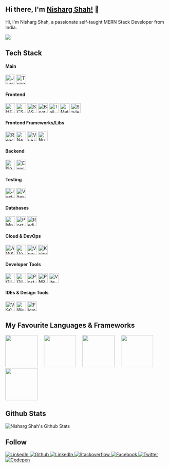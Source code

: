 ## Hi there, I'm [Nisharg Shah!](https://nishargshah.dev) 👋

Hi, I'm Nisharg Shah, a passionate self-taught MERN Stack Developer from India.

![](https://komarev.com/ghpvc/?username=NishargShah)

## Tech Stack

#### Main

<p align="left">
  <img src="https://skillicons.dev/icons?i=js" height="30" alt="JavaScript" />
  <img src="https://skillicons.dev/icons?i=ts" height="30" alt="TypeScript" />
</p>

#### Frontend

<p align="left">
  <img src="https://skillicons.dev/icons?i=html" height="30" alt="HTML" />
  <img src="https://skillicons.dev/icons?i=css" height="30" alt="CSS" />
  <img src="https://skillicons.dev/icons?i=sass" height="30" alt="SASS" />
  <img src="https://skillicons.dev/icons?i=bootstrap" height="30" alt="Bootstrap" />
  <img src="https://skillicons.dev/icons?i=tailwind" height="30" alt="Tailwind CSS" />
  <img src="https://skillicons.dev/icons?i=materialui" height="30" alt="Material UI" />
  <img src="https://skillicons.dev/icons?i=styledcomponents" height="30" alt="Styled Components" />
</p>

#### Frontend Frameworks/Libs

<p align="left">
  <img src="https://skillicons.dev/icons?i=react" height="30" alt="React" />
  <img src="https://skillicons.dev/icons?i=nextjs" height="30" alt="Next.js" />
  <img src="https://skillicons.dev/icons?i=vue" height="30" alt="Vue.js" />
  <img src="https://skillicons.dev/icons?i=nuxtjs" height="30" alt="Nuxt.js" />
</p>

#### Backend

<p align="left">
  <img src="https://skillicons.dev/icons?i=nodejs" height="30" alt="Node.js" />
  <img src="https://skillicons.dev/icons?i=express" height="30" alt="Express.js" />
</p>

#### Testing

<p align="left">
  <img src="https://skillicons.dev/icons?i=jest" height="30" alt="Jest" />
  <img src="https://skillicons.dev/icons?i=vitest" height="30" alt="Vitest" />
</p>

#### Databases

<p align="left">
  <img src="https://skillicons.dev/icons?i=mongodb" height="30" alt="MongoDB" />
  <img src="https://skillicons.dev/icons?i=postgres" height="30" alt="PostgreSQL" />
  <img src="https://skillicons.dev/icons?i=redis" height="30" alt="Redis" />
</p>

#### Cloud & DevOps

<p align="left">
  <img src="https://skillicons.dev/icons?i=aws" height="30" alt="AWS" />
  <img src="https://skillicons.dev/icons?i=docker" height="30" alt="Docker" />
  <img src="https://skillicons.dev/icons?i=vercel" height="30" alt="Vercel" />
  <img src="https://skillicons.dev/icons?i=kubernetes" height="30" alt="Kubernetes" />
</p>

#### Developer Tools

<p align="left">
  <img src="https://skillicons.dev/icons?i=git" height="30" alt="Git" />
  <img src="https://skillicons.dev/icons?i=github" height="30" alt="GitHub" />
  <img src="https://skillicons.dev/icons?i=postman" height="30" alt="Postman" />
  <img src="https://skillicons.dev/icons?i=pnpm" height="30" alt="PNPM" />
  <img src="https://skillicons.dev/icons?i=vite" height="30" alt="Vite" />
</p>

#### IDEs & Design Tools

<p align="left">
  <img src="https://skillicons.dev/icons?i=vscode" height="30" alt="VSCode" />
  <img src="https://skillicons.dev/icons?i=webstorm" height="30" alt="WebStorm" />
  <img src="https://skillicons.dev/icons?i=figma" height="30" alt="Figma" />
</p>

## My Favourite Languages & Frameworks

<div class="giphy-icons">
  <img style="margin-right: 1rem;" src="https://i.giphy.com/media/XAxylRMCdpbEWUAvr8/giphy.webp" width="100" />
  <img style="margin-right: 1rem;" src="https://media3.giphy.com/media/fsEaZldNC8A1PJ3mwp/giphy.gif" width="100" />
  <img style="margin-right: 1rem;" src="https://media3.giphy.com/media/ln7z2eWriiQAllfVcn/200w.webp" width="100" />
  <img style="margin-right: 1rem;" src="https://i.giphy.com/media/eNAsjO55tPbgaor7ma/200w.webp" width="100" />
  <img style="margin-right: 1rem;" src="https://i.giphy.com/media/kdFc8fubgS31b8DsVu/giphy.webp" width="100" />
</div>

## Github Stats

<img alt="Nisharg Shah's Github Stats" src="https://github-readme-stats.vercel.app/api?username=NishargShah&show_icons=true&include_all_commits=true&count_private=true&theme=dark" />

## Follow

<a href="https://nishargshah.dev" target="_blank">
  <img alt="LinkedIn" src="https://img.shields.io/badge/Website-212529.svg?&style=for-the-badge&logoColor=white" />
</a>

<a href="https://github.com/nishargshah" target="_blank">
  <img alt="Github" src="https://img.shields.io/badge/GitHub-%2312100E.svg?&style=for-the-badge&logo=Github&logoColor=white" />
</a>

<a href="https://www.linkedin.com/in/nishargshah" target="_blank">
  <img alt="LinkedIn" src="https://img.shields.io/badge/linkedin-%230077B5.svg?&style=for-the-badge&logo=linkedin&logoColor=white" />
</a>

<a href="https://stackoverflow.com/users/8798220/nisharg-shah" target="_blank">
  <img alt="Stackoverflow" src="https://img.shields.io/badge/Stackoverflow-f48024.svg?&style=for-the-badge&logo=Stackoverflow&logoColor=white" />
</a>

<a href="https://www.facebook.com/iamnisharg" target="_blank">
  <img alt="Facebook" src="https://img.shields.io/badge/facebook-2374e1.svg?&style=for-the-badge&logo=facebook&logoColor=white" />
</a>

<a href="https://twitter.com/iamnisharg" target="_blank">
  <img alt="Twitter" src="https://img.shields.io/badge/twitter-%231DA1F2.svg?&style=for-the-badge&logo=twitter&logoColor=white" />
</a>

<a href="https://codepen.io/nishargshah" target="_blank">
  <img alt="Codepen" src="https://img.shields.io/badge/Codepen-131417.svg?&style=for-the-badge&logo=Codepen&logoColor=white" />
</a>
